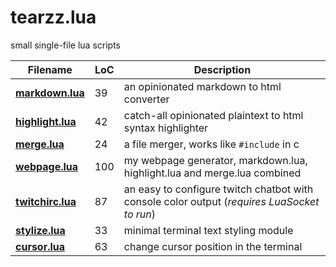 # tearzz.lua
small single-file lua scripts

|  Filename | LoC | Description |
|-----------|-----|-------------|
| **[markdown.lua](markdown.lua)** | 39 | an opinionated markdown to html converter |
| **[highlight.lua](highlight.lua)** | 42 | catch-all opinionated plaintext to html syntax highlighter |
| **[merge.lua](merge.lua)** | 24 | a file merger, works like `#include` in c |
| **[webpage.lua](webpage.lua)** | 100 | my webpage generator, markdown.lua, highlight.lua and merge.lua combined |
| **[twitchirc.lua](twitchirc.lua)** | 87 | an easy to configure twitch chatbot with console color output (_requires LuaSocket to run_) |
| **[stylize.lua](stylize.lua)** | 33 | minimal terminal text styling module |
| **[cursor.lua](cursor.lua)** | 63 | change cursor position in the terminal |
